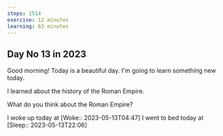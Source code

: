 ```yaml
---
steps: 1514
exercise: 12 minutes
learning: 63 minutes
---
```

## Day No 13 in 2023
Good morning! Today is a beautiful day.
I'm going to learn something new today.

I learned about the history of the Roman Empire.

What do you think about the Roman Empire?

I woke up today at [Woke:: 2023-05-13T04:47]
I went to bed today at [Sleep:: 2023-05-13T22:06]
